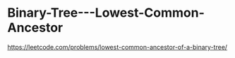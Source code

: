 # Binary-Tree---Lowest-Common-Ancestor
https://leetcode.com/problems/lowest-common-ancestor-of-a-binary-tree/
